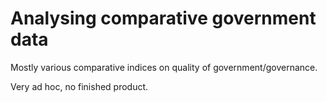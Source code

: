 Analysing comparative government data
====
Mostly various comparative indices on quality of government/governance.

Very ad hoc, no finished product.
